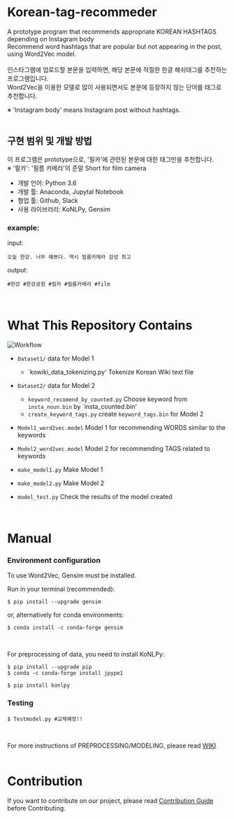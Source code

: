 # Korean-tag-recommeder  

A prototype program that recommends appropriate KOREAN HASHTAGS depending on Instagram body  
Recommend word hashtags that are popular but not appearing in the post, using Word2Vec model.  
<br>
인스타그램에 업로드할 본문을 입력하면, 해당 본문에 적절한 한글 해쉬태그를 추천하는 프로그램입니다.  
Word2Vec을 이용한 모델로 많이 사용되면서도 본문에 등장하지 않는 단어를 태그로 추천합니다.  

※ 'Instagram body' means Instagram post without hashtags.  
<br>

## 구현 범위 및 개발 방법  

이 프로그램은 prototype으로, '필카'에 관련된 본문에 대한 태그만을 추천합니다.  
※ '필카': '필름 카메라'의 준말 Short for film camera  

* 개발 언어: Python 3.6  
* 개발 툴: Anaconda, Jupytal Notebook  
* 협업 툴: Github, Slack  
* 사용 라이브러리: KoNLPy, Gensim  

### example:  

input:  

    오늘 한강. 너무 예쁘다. 역시 필름카메라 감성 최고

output:  

    #한강 #한강공원 #필카 #필름카메라 #film  

<br>

# What This Repository Contains  

![Workflow](https://github.com/CAU-OSS-2019/team-project-team18/blob/master/Modeling%20Workflow.jpg)

* `Dataset1/` data for Model 1  
  * `kowiki_data_tokenizing.py' Tokenize Korean Wiki text file  
* `Dataset2/` data for Model 2  
  * `keyword_recomend_by_counted.py` Choose keyword from `insta_noun.bin` by `insta_counted.bin'
  * `create_keyword_tags.py` create `keyword_tags.bin` for Model 2  

* `Model1_word2vec.model` Model 1 for recommending WORDS similar to the keywords  
* `Model2_word2vec.model` Model 2 for recommending TAGS related to keywords  
* `make_model1.py` Make Model 1  
* `make_model2.py` Make Model 2  
* `model_test.py` Check the results of the model created  



<br>  

# Manual  

### Environment configuration  
To use Word2Vec, Gensim must be installed.  

  Run in your terminal (recommended):  

    $ pip install --upgrade gensim

  or, alternatively for conda environments:  

    $ conda install -c conda-forge gensim

<br>

For preprocessing of data, you need to install KoNLPy:

    $ pip install --upgrade pip
    $ conda -c conda-forge install jpype1

    $ pip install konlpy

### Testing

    $ Testmodel.py #교체예정!!

<br>

For more instructions of PREPROCESSING/MODELING, please read [WIKI](https://github.com/CAU-OSS-2019/team-project-team18/wiki)  
<br>

# Contribution  
If you want to contribute on our project, please read [Contribution Guide](https://github.com/CAU-OSS-2019/team-project-team18/blob/master/Contribution_Guide.md) before Contributing.  

<br>

